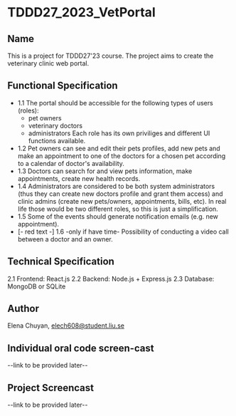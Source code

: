 # TDDD27_2023_VetPortal


## Name
This is a project for TDDD27'23 course.
The project aims to create the veterinary clinic web portal.

## Functional Specification
- 1.1 The portal should be accessible for the following types of users (roles):
    - pet owners
    - veterinary doctors
    - administrators
    Each role has its own priviliges and different UI functions available.
- 1.2 Pet owners can see and edit their pets profiles, add new pets and make an appointment to one of the doctors for a chosen pet according to a calendar of doctor's availability.
- 1.3 Doctors can search for and view pets information, make appointments, create new health records.
- 1.4 Administrators are considered to be both system administrators (thus they can create new doctors profile and grant them access) and clinic admins (create new pets/owners, appointments, bills, etc). In real life those would be two different roles, so this is just a simplification.
- 1.5 Some of the events should generate notification emails (e.g. new appointment).
- [- red text -] 1.6 -only if have time- Possibility of conducting a video call between a doctor and an owner.

## Technical Specification
2.1 Frontend: React.js
2.2 Backend: Node.js + Express.js
2.3 Database: MongoDB or SQLite 


## Author
Elena Chuyan, elech608@student.liu.se

## Individual oral code screen-cast
--link to be provided later--

## Project Screencast
--link to be provided later--
